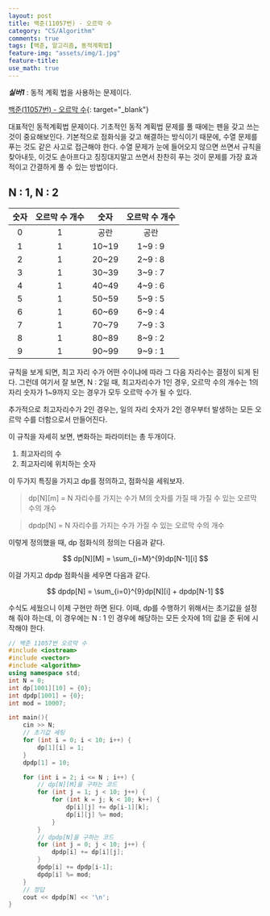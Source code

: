 ```yaml
---
layout: post
title: 백준(11057번) - 오르막 수
category: "CS/Algorithm"
comments: true
tags: [백준, 알고리즘, 동적계획법]
feature-img: "assets/img/1.jpg"
feature-title:
use_math: true
---
```


**_실버1_** : 동적 계획 법을 사용하는 문제이다.

[백준(11057번) - 오르막 수](https://www.acmicpc.net/problem/11057){: target="\_blank"}

대표적인 동적계획법 문제이다.
기초적인 동적 계획법 문제를 풀 때에는 펜을 갖고 쓰는 것이 중요해보인다. 기본적으로 점화식을 갖고 해결하는 방식이기 때문에, 수열 문제를 푸는 것도 같은 사고로 접근해야 한다. 수열 문제가 눈에 들어오지 않으면 쓰면서 규칙을 찾아내듯, 이것도 손아프다고 징징대지말고 쓰면서 찬찬히 푸는 것이 문제를 가장 효과적이고 간결하게 풀 수 있는 방법이다.

## N : 1, N : 2

| 숫자 | 오르막 수 개수 | 숫자  | 오르막 수 개수 |
| :--: | :------------: | :---: | :------------: |
|  0   |       1        | 공란  |      공란      |
|  1   |       1        | 10~19 |    1~9 : 9     |
|  2   |       1        | 20~29 |    2~9 : 8     |
|  3   |       1        | 30~39 |    3~9 : 7     |
|  4   |       1        | 40~49 |    4~9 : 6     |
|  5   |       1        | 50~59 |    5~9 : 5     |
|  6   |       1        | 60~69 |    6~9 : 4     |
|  7   |       1        | 70~79 |    7~9 : 3     |
|  8   |       1        | 80~89 |    8~9 : 2     |
|  9   |       1        | 90~99 |    9~9 : 1     |

규칙을 보게 되면, 최고 자리 수가 어떤 수이냐에 따라 그 다음 자리수는 결정이 되게 된다. 그런데 여기서 잘 보면, N : 2일 때, 최고자리수가 1인 경우, 오르막 수의 개수는 1의 자리 숫자가 1~9까지 오는 경우가 모두 오르막 수가 될 수 있다.

추가적으로 최고자리수가 2인 경우는, 일의 자리 숫자가 2인 경우부터 발생하는 모든 오르막 수를 더함으로서 만들어진다.

이 규칙을 자세히 보면, 변화하는 파라미터는 총 두개이다.

1. 최고자리의 수
2. 최고자리에 위치하는 숫자

이 두가지 특징을 가지고 dp를 정의하고, 점화식을 세워보자.

> dp[N][m] = N 자리수를 가지는 수가 M의 숫자를 가질 때 가질 수 있는 오르막 수의 개수

> dpdp[N] = N 자리수를 가지는 수가 가질 수 있는 오르막 수의 개수

이렇게 정의했을 때, dp 점화식의 정의는 다음과 같다.

$$
 dp[N][M] = \sum_{i=M}^{9}dp[N-1][i]
$$

이걸 가지고 dpdp 점화식을 세우면 다음과 같다.

$$
dpdp[N] = \sum_{i=0}^{9}dp[N][i] + dpdp[N-1]
$$

수식도 세웠으니 이제 구현만 하면 된다. 이때, dp를 수행하기 위해서는 초기값을 설정해 줘야 하는데, 이 경우에는 N : 1 인 경우에 해당하는 모든 숫자에 1의 값을 준 뒤에 시작해야 한다.

```c++
// 백준 11057번 오르막 수
#include <iostream>
#include <vector>
#include <algorithm>
using namespace std;
int N = 0;
int dp[1001][10] = {0};
int dpdp[1001] = {0};
int mod = 10007;

int main(){
    cin >> N;
    // 초기값 세팅
    for (int i = 0; i < 10; i++) {
        dp[1][i] = 1;
    }
    dpdp[1] = 10;

    for (int i = 2; i <= N ; i++) {
        // dp[N][M]을 구하는 코드
        for (int j = 1; j < 10; j++) {
            for (int k = j; k < 10; k++) {
                dp[i][j] += dp[i-1][k];
                dp[i][j] %= mod;
            }
        }
        // dpdp[N]을 구하는 코드
        for (int j = 0; j < 10; j++) {
            dpdp[i] += dp[i][j];
        }
        dpdp[i] += dpdp[i-1];
        dpdp[i] %= mod;
    }
    // 정답
    cout << dpdp[N] << '\n';
}

```

